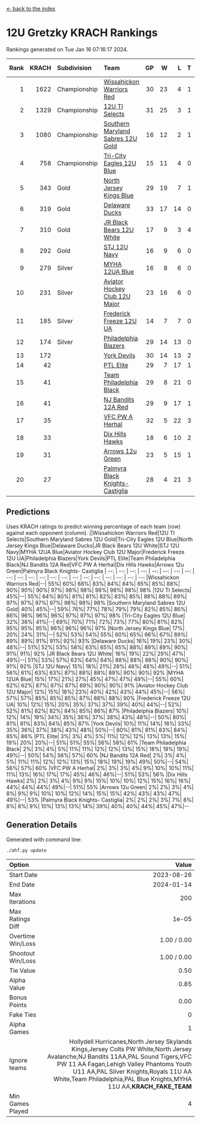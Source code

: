 [<- back to the index](readme.md)
# 12U Gretzky KRACH Rankings
Rankings generated on Tue Jan 16 07:16:17 2024.

Rank|KRACH|Subdivision|Team|GP|W|L|T|OTW|OTL|SoS|Exp Wins|Win Diff
---:|---:|:---|:---|---:|---:|---:|---:|---:|---:|---:|---:|---:
1|1622|Championship|[Wissahickon Warriors Red](https://gamesheetstats.com/seasons/3659/teams/140468/schedule)|30|23|4|1|2|0|359|26.3|-0.0
2|1329|Championship|[12U TI Selects](https://gamesheetstats.com/seasons/3659/teams/140450/schedule)|31|25|3|1|0|2|379|26.3|-0.0
3|1080|Championship|[Southern Maryland Sabres 12U Gold](https://gamesheetstats.com/seasons/3659/teams/140463/schedule)|16|12|2|1|0|1|450|13.3|-0.0
4|758|Championship|[Tri-City Eagles 12U Blue](https://gamesheetstats.com/seasons/3659/teams/140466/schedule)|15|11|4|0|0|0|421|11.8|-0.0
5|343|Gold|[North Jersey Kings Blue](https://gamesheetstats.com/seasons/3659/teams/140459/schedule)|29|19|7|1|2|0|218|22.4|0.0
6|319|Gold|[Delaware Ducks](https://gamesheetstats.com/seasons/3659/teams/140453/schedule)|33|17|14|0|2|0|419|19.8|-0.0
7|310|Gold|[JR Black Bears 12U White](https://gamesheetstats.com/seasons/3659/teams/140456/schedule)|17|9|3|4|0|1|410|11.8|-0.0
8|292|Gold|[STJ 12U Navy](https://gamesheetstats.com/seasons/3659/teams/140464/schedule)|16|9|6|0|1|0|357|10.8|-0.0
9|279|Silver|[MYHA 12UA Blue](https://gamesheetstats.com/seasons/3659/teams/140457/schedule)|16|8|6|0|1|1|458|9.8|-0.0
10|231|Silver|[Aviator Hockey Club 12U Major](https://gamesheetstats.com/seasons/3659/teams/140452/schedule)|23|16|6|0|1|0|179|17.9|0.0
11|185|Silver|[Frederick Freeze 12U UA](https://gamesheetstats.com/seasons/3659/teams/140455/schedule)|14|7|7|0|0|0|403|7.8|-0.0
12|174|Silver|[Philadelphia Blazers](https://gamesheetstats.com/seasons/3659/teams/140461/schedule)|29|14|13|0|1|1|414|15.8|-0.0
13|172||[York Devils](https://gamesheetstats.com/seasons/3659/teams/140469/schedule)|30|14|13|2|1|0|345|16.8|-0.0
14|42||[PTL Elite](https://gamesheetstats.com/seasons/3659/teams/140462/schedule)|29|7|17|1|2|2|286|10.4|0.0
15|41||[Team Philadelphia Black](https://gamesheetstats.com/seasons/3659/teams/140465/schedule)|29|8|21|0|0|0|269|8.9|0.0
16|41||[NJ Bandits 12A Red](https://gamesheetstats.com/seasons/3659/teams/140458/schedule)|29|9|17|1|0|2|261|10.4|0.0
17|35||[VFC PW A Herhal](https://gamesheetstats.com/seasons/3659/teams/140467/schedule)|32|5|22|3|1|1|336|8.3|-0.0
18|33||[Dix Hills Hawks](https://gamesheetstats.com/seasons/3659/teams/140454/schedule)|18|6|10|2|0|0|106|7.9|0.0
19|31||[Arrows 12u Green](https://gamesheetstats.com/seasons/3659/teams/140451/schedule)|23|5|15|1|2|0|199|8.4|0.0
20|27||[Palmyra Black Knights- Castiglia](https://gamesheetstats.com/seasons/3659/teams/140460/schedule)|28|4|21|3|0|0|432|6.4|0.0

## Predictions
Uses KRACH ratings to predict winning percentage of each team (row) against each opponent (column).
||Wissahickon Warriors Red|12U TI Selects|Southern Maryland Sabres 12U Gold|Tri-City Eagles 12U Blue|North Jersey Kings Blue|Delaware Ducks|JR Black Bears 12U White|STJ 12U Navy|MYHA 12UA Blue|Aviator Hockey Club 12U Major|Frederick Freeze 12U UA|Philadelphia Blazers|York Devils|PTL Elite|Team Philadelphia Black|NJ Bandits 12A Red|VFC PW A Herhal|Dix Hills Hawks|Arrows 12u Green|Palmyra Black Knights- Castiglia
| --: | --: | --: | --: | --: | --: | --: | --: | --: | --: | --: | --: | --: | --: | --: | --: | --: | --: | --: | --: | --: 
|Wissahickon Warriors Red|--| 55%| 60%| 68%| 83%| 84%| 84%| 85%| 85%| 88%| 90%| 90%| 90%| 97%| 98%| 98%| 98%| 98%| 98%| 98%
|12U TI Selects| 45%|--| 55%| 64%| 80%| 81%| 81%| 82%| 83%| 85%| 88%| 88%| 89%| 97%| 97%| 97%| 97%| 98%| 98%| 98%
|Southern Maryland Sabres 12U Gold| 40%| 45%|--| 59%| 76%| 77%| 78%| 79%| 79%| 82%| 85%| 86%| 86%| 96%| 96%| 96%| 97%| 97%| 97%| 98%
|Tri-City Eagles 12U Blue| 32%| 36%| 41%|--| 69%| 70%| 71%| 72%| 73%| 77%| 80%| 81%| 82%| 95%| 95%| 95%| 96%| 96%| 96%| 97%
|North Jersey Kings Blue| 17%| 20%| 24%| 31%|--| 52%| 53%| 54%| 55%| 60%| 65%| 66%| 67%| 89%| 89%| 89%| 91%| 91%| 92%| 93%
|Delaware Ducks| 16%| 19%| 23%| 30%| 48%|--| 51%| 52%| 53%| 58%| 63%| 65%| 65%| 88%| 89%| 89%| 90%| 91%| 91%| 92%
|JR Black Bears 12U White| 16%| 19%| 22%| 29%| 47%| 49%|--| 51%| 53%| 57%| 63%| 64%| 64%| 88%| 88%| 88%| 90%| 90%| 91%| 92%
|STJ 12U Navy| 15%| 18%| 21%| 28%| 46%| 48%| 49%|--| 51%| 56%| 61%| 63%| 63%| 87%| 88%| 88%| 89%| 90%| 90%| 92%
|MYHA 12UA Blue| 15%| 17%| 21%| 27%| 45%| 47%| 47%| 49%|--| 55%| 60%| 62%| 62%| 87%| 87%| 87%| 89%| 90%| 90%| 91%
|Aviator Hockey Club 12U Major| 12%| 15%| 18%| 23%| 40%| 42%| 43%| 44%| 45%|--| 56%| 57%| 57%| 85%| 85%| 85%| 87%| 88%| 88%| 90%
|Frederick Freeze 12U UA| 10%| 12%| 15%| 20%| 35%| 37%| 37%| 39%| 40%| 44%|--| 52%| 52%| 81%| 82%| 82%| 84%| 85%| 86%| 87%
|Philadelphia Blazers| 10%| 12%| 14%| 19%| 34%| 35%| 36%| 37%| 38%| 43%| 48%|--| 50%| 80%| 81%| 81%| 83%| 84%| 85%| 87%
|York Devils| 10%| 11%| 14%| 18%| 33%| 35%| 36%| 37%| 38%| 43%| 48%| 50%|--| 80%| 81%| 81%| 83%| 84%| 85%| 86%
|PTL Elite|  3%|  3%|  4%|  5%| 11%| 12%| 12%| 13%| 13%| 15%| 19%| 20%| 20%|--| 51%| 51%| 55%| 56%| 58%| 61%
|Team Philadelphia Black|  2%|  3%|  4%|  5%| 11%| 11%| 12%| 12%| 13%| 15%| 18%| 19%| 19%| 49%|--| 50%| 54%| 56%| 57%| 60%
|NJ Bandits 12A Red|  2%|  3%|  4%|  5%| 11%| 11%| 12%| 12%| 13%| 15%| 18%| 19%| 19%| 49%| 50%|--| 54%| 56%| 57%| 60%
|VFC PW A Herhal|  2%|  3%|  3%|  4%|  9%| 10%| 10%| 11%| 11%| 13%| 16%| 17%| 17%| 45%| 46%| 46%|--| 51%| 53%| 56%
|Dix Hills Hawks|  2%|  2%|  3%|  4%|  9%|  9%| 10%| 10%| 10%| 12%| 15%| 16%| 16%| 44%| 44%| 44%| 49%|--| 51%| 55%
|Arrows 12u Green|  2%|  2%|  3%|  4%|  8%|  9%|  9%| 10%| 10%| 12%| 14%| 15%| 15%| 42%| 43%| 43%| 47%| 49%|--| 53%
|Palmyra Black Knights- Castiglia|  2%|  2%|  2%|  3%|  7%|  8%|  8%|  8%|  9%| 10%| 13%| 13%| 14%| 39%| 40%| 40%| 44%| 45%| 47%|--

## Generation Details

Generated with command line:
```
./ahf.py update
```

| Option | Value |
| :----- | ----: |
| Start Date | 2023-08-26 |
| End Date | 2024-01-14 |
| Max Iterations | 200 |
| Max Ratings Diff | 1e-05 |
| Overtime Win/Loss | 1.00 / 0.00 |
| Shootout Win/Loss | 1.00 / 0.00 |
| Tie Value | 0.50 |
| Alpha Value | 0.85 |
| Bonus Points | 0.00 |
| Fake Ties | 0 |
| Alpha Games | 1 |
| Ignore teams | Hollydell Hurricanes,North Jersey Skylands Kings,Jersey Colts PW White,North Jersey Avalanche,NJ Bandits 11AA,PAL Sound Tigers,VFC PW 11 AA Fagan,Lehigh Valley Phantoms Youth U11 AA,PAL Silver Knights,Royals 11U AA White,Team Philadelphia,PAL Blue Knights,MYHA 11U AA,__KRACH_FAKE_TEAM__ |
| Min Games Played | 4 |

